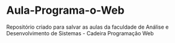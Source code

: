 # Aula-Programa-o-Web
Repositório criado para salvar as aulas da faculdade de Análise e Desenvolvimento de Sistemas - Cadeira Programação Web
